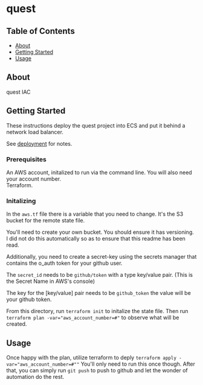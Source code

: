 # quest

## Table of Contents

- [About](#about)
- [Getting Started](#getting_started)
- [Usage](#usage)

## About <a name = "about"></a>

 quest IAC

## Getting Started <a name = "getting_started"></a>

These instructions deploy the quest project into ECS and put it behind a network load balancer. 

See [deployment](#deployment) for notes. 

### Prerequisites

An AWS account, initalized to run via the command line. You will also need your account number.  
Terraform.  
### Initalizing

In the `aws.tf` file there is a variable that you need to change. It's the S3 bucket for the remote state file. 

You'll need to create your own bucket. You should ensure it has versioning. I did not do this automatically so as to ensure that this readme has been read.  

Additionally, you need to create a secret-key using the secrets manager that contains the o_auth token for your github user. 

The `secret_id` needs to be `github/token` with a type key/value pair. (This is the Secret Name in AWS's console)

The key for the [key/value] pair needs to be `github_token` the value will be your github token. 

From this directory, run `terraform init` to initalize the state file. Then run `terraform plan -var="aws_account_number=#"` to observe what will be created. 
## Usage <a name = "usage"></a>

Once happy with the plan, utilize terraform to deply `terraform apply -var="aws_account_number=#""` 
You'll only need to run this once though. After that, you can simply run `git push` to push to github and let the wonder of automation do the rest. 